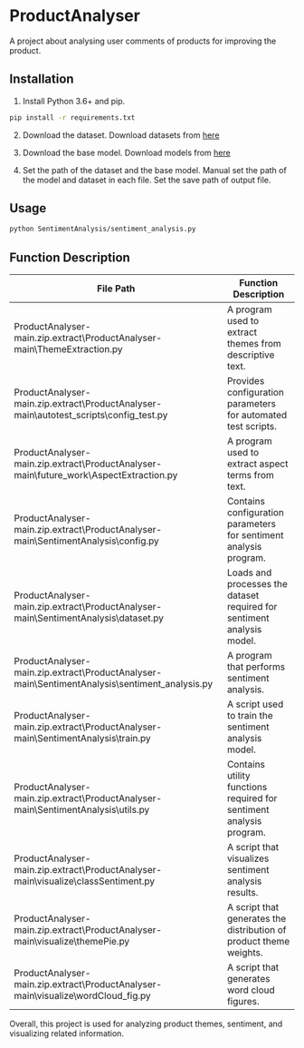 # ProductAnalyser

A project about analysing user comments of products for improving the product.

## Installation

1. Install Python 3.6+ and pip.
```bash
pip install -r requirements.txt
```

2. Download the dataset.
Download datasets from [here](https://github.com/SophonPlus/ChineseNlpCorpus/raw/master/datasets/online_shopping_10_cats/online_shopping_10_cats.zip)

3. Download the base model.
Download models from [here](https://drive.google.com/open?id=1AQitrjbvCWc51SYiLN-cJq4e0WiNN4KY)

4. Set the path of the dataset and the base model.
Manual set the path of the model and dataset in each file. Set the save path of output file.



## Usage

```bash
python SentimentAnalysis/sentiment_analysis.py
```


## Function Description

| File Path | Function Description |
| --- | --- |
| ProductAnalyser-main.zip.extract\ProductAnalyser-main\ThemeExtraction.py | A program used to extract themes from descriptive text. |
| ProductAnalyser-main.zip.extract\ProductAnalyser-main\autotest_scripts\config_test.py | Provides configuration parameters for automated test scripts. |
| ProductAnalyser-main.zip.extract\ProductAnalyser-main\future_work\AspectExtraction.py | A program used to extract aspect terms from text. |
| ProductAnalyser-main.zip.extract\ProductAnalyser-main\SentimentAnalysis\config.py | Contains configuration parameters for sentiment analysis program. |
| ProductAnalyser-main.zip.extract\ProductAnalyser-main\SentimentAnalysis\dataset.py | Loads and processes the dataset required for sentiment analysis model.|
| ProductAnalyser-main.zip.extract\ProductAnalyser-main\SentimentAnalysis\sentiment_analysis.py | A program that performs sentiment analysis. |
| ProductAnalyser-main.zip.extract\ProductAnalyser-main\SentimentAnalysis\train.py | A script used to train the sentiment analysis model. |
| ProductAnalyser-main.zip.extract\ProductAnalyser-main\SentimentAnalysis\utils.py | Contains utility functions required for sentiment analysis program. |
| ProductAnalyser-main.zip.extract\ProductAnalyser-main\visualize\classSentiment.py | A script that visualizes sentiment analysis results. |
| ProductAnalyser-main.zip.extract\ProductAnalyser-main\visualize\themePie.py | A script that generates the distribution of product theme weights.|
| ProductAnalyser-main.zip.extract\ProductAnalyser-main\visualize\wordCloud_fig.py | A script that generates word cloud figures. |

Overall, this project is used for analyzing product themes, sentiment, and visualizing related information.
